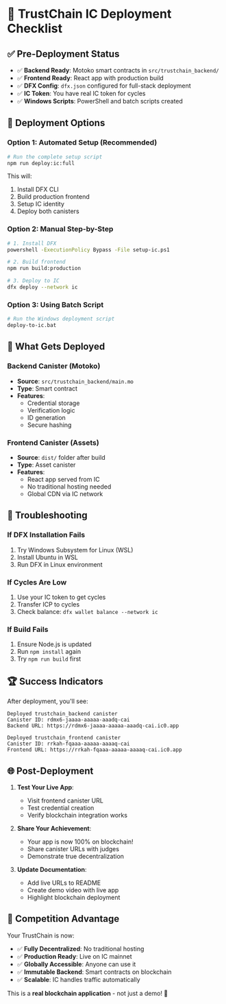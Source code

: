 # 🚀 TrustChain IC Deployment Checklist

## ✅ Pre-Deployment Status
- ✅ **Backend Ready**: Motoko smart contracts in `src/trustchain_backend/`
- ✅ **Frontend Ready**: React app with production build
- ✅ **DFX Config**: `dfx.json` configured for full-stack deployment
- ✅ **IC Token**: You have real IC token for cycles
- ✅ **Windows Scripts**: PowerShell and batch scripts created

## 🎯 Deployment Options

### Option 1: Automated Setup (Recommended)
```bash
# Run the complete setup script
npm run deploy:ic:full
```
This will:
1. Install DFX CLI
2. Build production frontend  
3. Setup IC identity
4. Deploy both canisters

### Option 2: Manual Step-by-Step
```bash
# 1. Install DFX
powershell -ExecutionPolicy Bypass -File setup-ic.ps1

# 2. Build frontend
npm run build:production

# 3. Deploy to IC
dfx deploy --network ic
```

### Option 3: Using Batch Script
```bash
# Run the Windows deployment script
deploy-to-ic.bat
```

## 🌟 What Gets Deployed

### Backend Canister (Motoko)
- **Source**: `src/trustchain_backend/main.mo`
- **Type**: Smart contract
- **Features**: 
  - Credential storage
  - Verification logic  
  - ID generation
  - Secure hashing

### Frontend Canister (Assets)
- **Source**: `dist/` folder after build
- **Type**: Asset canister
- **Features**:
  - React app served from IC
  - No traditional hosting needed
  - Global CDN via IC network

## 🔧 Troubleshooting

### If DFX Installation Fails
1. Try Windows Subsystem for Linux (WSL)
2. Install Ubuntu in WSL
3. Run DFX in Linux environment

### If Cycles Are Low
1. Use your IC token to get cycles
2. Transfer ICP to cycles
3. Check balance: `dfx wallet balance --network ic`

### If Build Fails
1. Ensure Node.js is updated
2. Run `npm install` again
3. Try `npm run build` first

## 🏆 Success Indicators

After deployment, you'll see:
```
Deployed trustchain_backend canister
Canister ID: rdmx6-jaaaa-aaaaa-aaadq-cai
Backend URL: https://rdmx6-jaaaa-aaaaa-aaadq-cai.ic0.app

Deployed trustchain_frontend canister  
Canister ID: rrkah-fqaaa-aaaaa-aaaaq-cai
Frontend URL: https://rrkah-fqaaa-aaaaa-aaaaq-cai.ic0.app
```

## 🌐 Post-Deployment

1. **Test Your Live App**:
   - Visit frontend canister URL
   - Test credential creation
   - Verify blockchain integration works

2. **Share Your Achievement**:
   - Your app is now 100% on blockchain!
   - Share canister URLs with judges
   - Demonstrate true decentralization

3. **Update Documentation**:
   - Add live URLs to README
   - Create demo video with live app
   - Highlight blockchain deployment

## 💎 Competition Advantage

Your TrustChain is now:
- ✅ **Fully Decentralized**: No traditional hosting
- ✅ **Production Ready**: Live on IC mainnet
- ✅ **Globally Accessible**: Anyone can use it
- ✅ **Immutable Backend**: Smart contracts on blockchain
- ✅ **Scalable**: IC handles traffic automatically

This is a **real blockchain application** - not just a demo! 🌟
